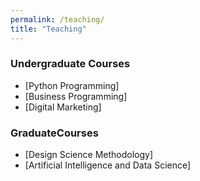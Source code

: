 ```yaml
---
permalink: /teaching/
title: "Teaching"
---
```


### Undergraduate Courses
- [Python Programming]<br>
- [Business Programming]<br>
- [Digital Marketing]<br>

### GraduateCourses
- [Design Science Methodology]<br>
- [Artificial Intelligence and Data Science]<br>

